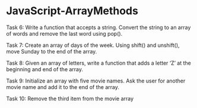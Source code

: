 # JavaScript-ArrayMethods
Task 6: Write a function that accepts a string. Convert the string to an array of words and remove the last word using pop().

Task 7: Create an array of days of the week. Using shift() and unshift(), move Sunday to the end of the array.

Task 8: Given an array of letters, write a function that adds a letter ‘Z’ at the beginning and end of the array.

Task 9: Initialize an array with five movie names. Ask the user for another movie name and add it to the end of the array.

Task 10: Remove the third item from the movie array
